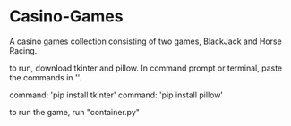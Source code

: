 # Casino-Games
A casino games collection consisting of two games, BlackJack and Horse Racing. 

to run, download tkinter and pillow.
In command prompt or terminal, paste the commands in ''.

command: 'pip install tkinter'
command: 'pip install pillow'

to run the game, run "container.py"